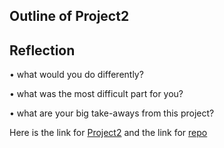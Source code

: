 ## Outline of Project2

## Reflection
• what would you do differently?

• what was the most difficult part for you?

• what are your big take-aways from this project?


Here is the link for [Project2](https://idatta21.github.io/Project2/)
and the link for [repo](https://github.com/idatta21/Project2)
